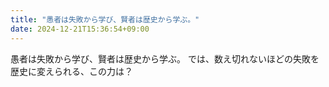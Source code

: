 ```yaml
---
title: "愚者は失敗から学び、賢者は歴史から学ぶ。"
date: 2024-12-21T15:36:54+09:00
---
```

愚者は失敗から学び、賢者は歴史から学ぶ。
では、数え切れないほどの失敗を歴史に変えられる、この力は？
